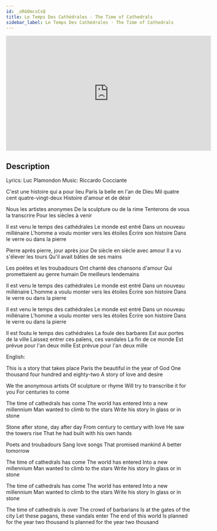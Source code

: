 ```yaml
---
id: _oRGOmcsCsQ
title: Le Temps Des Cathédrales - The Time of Cathedrals
sidebar_label: Le Temps Des Cathédrales - The Time of Cathedrals
---
```


<iframe
  width="560"
  height="315"
  src="https://www.youtube.com/embed/_oRGOmcsCsQ"
  title="YouTube video player"
  frameborder="0"
  allow="accelerometer; autoplay; clipboard-write; encrypted-media; gyroscope; picture-in-picture; web-share"
  referrerpolicy="strict-origin-when-cross-origin"
  allowfullscreen
></iframe>

## Description

Lyrics: Luc Plamondon
Music: Riccardo Cocciante

C'est une histoire qui a pour lieu
Paris la belle en l'an de Dieu
Mil quatre cent quatre-vingt-deux
Histoire d'amour et de désir

Nous les artistes anonymes
De la sculpture ou de la rime
Tenterons de vous la transcrire
Pour les siècles à venir

Il est venu le temps des cathédrales
Le monde est entré
Dans un nouveau millénaire
L'homme a voulu monter vers les étoiles
Écrire son histoire
Dans le verre ou dans la pierre

Pierre après pierre, jour après jour
De siècle en siècle avec amour
Il a vu s'élever les tours
Qu'il avait bâties de ses mains

Les poètes et les troubadours
Ont chanté des chansons d'amour
Qui promettaient au genre humain
De meilleurs lendemains

Il est venu le temps des cathédrales
Le monde est entré
Dans un nouveau millénaire
L'homme a voulu monter vers les étoiles
Écrire son histoire
Dans le verre ou dans la pierre

Il est venu le temps des cathédrales
Le monde est entré
Dans un nouveau millénaire
L'homme a voulu monter vers les étoiles
Écrire son histoire
Dans le verre ou dans la pierre

Il est foutu le temps des cathédrales
La foule des barbares
Est aux portes de la ville
Laissez entrer ces païens, ces vandales
La fin de ce monde
Est prévue pour l'an deux mille
Est prévue pour l'an deux mille

English:

This is a story that takes place
Paris the beautiful in the year of God
One thousand four hundred and eighty-two
A story of love and desire

We the anonymous artists
Of sculpture or rhyme
Will try to transcribe it for you
For centuries to come

The time of cathedrals has come
The world has entered
Into a new millennium
Man wanted to climb to the stars
Write his story
In glass or in stone

Stone after stone, day after day
From century to century with love
He saw the towers rise
That he had built with his own hands

Poets and troubadours
Sang love songs
That promised mankind
A better tomorrow

The time of cathedrals has come
The world has entered
Into a new millennium
Man wanted to climb to the stars
Write his story
In glass or in stone

The time of cathedrals has come
The world has entered
Into a new millennium
Man wanted to climb to the stars
Write his story
In glass or in stone

The time of cathedrals is over
The crowd of barbarians
Is at the gates of the city
Let these pagans, these vandals enter
The end of this world
Is planned for the year two thousand
Is planned for the year two thousand

